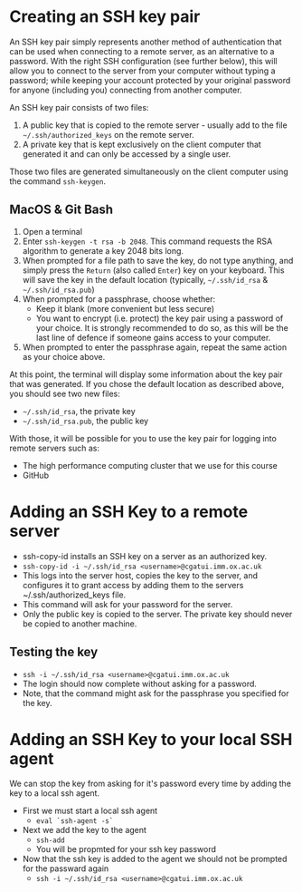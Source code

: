 # Creating an SSH key pair

An SSH key pair simply represents another method of authentication that can be used when connecting to a remote server, as an alternative to a password. With the right SSH configuration (see further below), this will allow you to connect to the server from your computer without typing a password; while keeping your account protected by your original password for anyone (including you) connecting from another computer.

An SSH key pair consists of two files:

1. A public key that is copied to the remote server - usually add to the file `~/.ssh/authorized_keys` on the remote server.
2. A private key that is kept exclusively on the client computer that generated it and can only be accessed by a single user.

Those two files are generated simultaneously on the client computer using the command `ssh-keygen`.

## MacOS & Git Bash

1. Open a terminal
2. Enter `ssh-keygen -t rsa -b 2048`.
   This command requests the RSA algorithm to generate a key 2048 bits long.
3. When prompted for a file path to save the key, do not type anything, and simply press the `Return` (also called `Enter`) key on your keyboard.
   This will save the key in the default location (typically, `~/.ssh/id_rsa` & `~/.ssh/id_rsa.pub`)
4. When prompted for a passphrase, choose whether:
    + Keep it blank (more convenient but less secure)
    + You want to encrypt (i.e. protect) the key pair using a password of your choice. It is strongly recommended to do so, as this will be the last line of defence if someone gains access to your computer.
5. When prompted to enter the passphrase again, repeat the same action as your choice above.

At this point, the terminal will display some information about the key pair that was generated.
If you chose the default location as described above, you should see two new files:

- `~/.ssh/id_rsa`, the private key
- `~/.ssh/id_rsa.pub`, the public key

With those, it will be possible for you to use the key pair for logging into remote servers such as:

- The high performance computing cluster that we use for this course
- GitHub

# Adding an SSH Key to a remote server

- ssh-copy-id installs an SSH key on a server as an authorized key.
- `ssh-copy-id -i ~/.ssh/id_rsa <username>@cgatui.imm.ox.ac.uk`
- This logs into the server host, copies the key to the server, and configures it to grant access by adding them to the servers ~/.ssh/authorized_keys file. 
- This command will ask for your password for the server.
- Only the public key is copied to the server. The private key should never be copied to another machine.

## Testing the key

- `ssh -i ~/.ssh/id_rsa <username>@cgatui.imm.ox.ac.uk`
- The login should now complete without asking for a password. 
- Note, that the command might ask for the passphrase you specified for the key.

# Adding an SSH Key to your local SSH agent

We can stop the key from asking for it's password every time by adding the key to a local ssh agent.

- First we must start a local ssh agent
  + ``eval `ssh-agent -s` ``
- Next we add the key to the agent
  + `ssh-add`
  + You will be propmted for your ssh key password
- Now that the ssh key is added to the agent we should not be prompted for the passward again
  + `ssh -i ~/.ssh/id_rsa <username>@cgatui.imm.ox.ac.uk`
